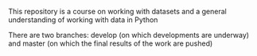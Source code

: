 This repository is a course on working with datasets and a general understanding of working with data in Python

There are two branches: develop (on which developments are underway) and master (on which the final results of the work are pushed)
